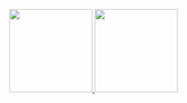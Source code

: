 <a href="https://github.com/TheBigHappyDay/github-readme-stats">
  <img height=150 display="flex" src="https://github-readme-stats.vercel.app/api?username=TheBigHappyDay&theme=transparent&borer_color=false&rank_icon=github" />
</a>
<a href="https://github.com/TheBigHappyDay/convoychat">
  <img height=150 float="right" display="flex" src="https://github-readme-stats.vercel.app/api/top-langs?username=TheBigHappyDay&layout=compact&langs_count=8&card_width=320&theme=transparent&borer_color=false" />
</a>

<!--
**TheBigHappyDay/TheBigHappyDay** is a ✨ _special_ ✨ repository because its `README.md` (this file) appears on your GitHub profile.

Here are some ideas to get you started:

- 🔭 I’m currently working on ...
- 🌱 I’m currently learning ...
- 👯 I’m looking to collaborate on ...
- 🤔 I’m looking for help with ...
- 💬 Ask me about ...
- 📫 How to reach me: ...
- 😄 Pronouns: ...
- ⚡ Fun fact: ...
-->
